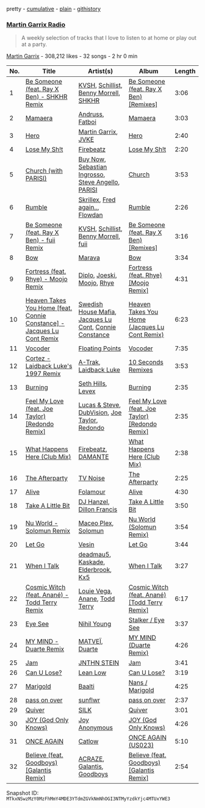 pretty - [cumulative](/playlists/cumulative/1boYpG5G2QkmQ7FRi2dRc1.md) - [plain](/playlists/plain/1boYpG5G2QkmQ7FRi2dRc1) - [githistory](https://github.githistory.xyz/mackorone/spotify-playlist-archive/blob/main/playlists/plain/1boYpG5G2QkmQ7FRi2dRc1)

### [Martin Garrix Radio](https://open.spotify.com/playlist/1boYpG5G2QkmQ7FRi2dRc1)

> A weekly selection of tracks that I love to listen to at home or play out at a party.

[Martin Garrix](https://open.spotify.com/user/martingarrix) - 308,212 likes - 32 songs - 2 hr 0 min

| No. | Title | Artist(s) | Album | Length |
|---|---|---|---|---|
| 1 | [Be Someone \(feat\. Ray X Ben\) \- SHKHR Remix](https://open.spotify.com/track/09h133vBONSwi2yEMOBTjJ) | [KVSH](https://open.spotify.com/artist/2uGKgNuq7MnKksXiSO6HjB), [Schillist](https://open.spotify.com/artist/2qvWyc9Z0oHK156P65vH4d), [Benny Morrell](https://open.spotify.com/artist/1s4B6fb9iNflnlOFKIn5q9), [SHKHR](https://open.spotify.com/artist/1ZEJTNLYcquv69asSb1G13) | [Be Someone \(feat\. Ray X Ben\) \[Remixes\]](https://open.spotify.com/album/4xNHzkESE2CWecbcJrs5oc) | 3:06 |
| 2 | [Mamaera](https://open.spotify.com/track/1BSbmKfveBwCk1UedRBjUf) | [Andruss](https://open.spotify.com/artist/6HZwb7Zbnvfo8u1sst4QrI), [Fatboi](https://open.spotify.com/artist/5NkoSugrR5WxQy4C5VjhBd) | [Mamaera](https://open.spotify.com/album/0QktazGz4FR0BJm4ACU2fU) | 3:03 |
| 3 | [Hero](https://open.spotify.com/track/4Wu62DoQg1ECGlDKDfo30R) | [Martin Garrix](https://open.spotify.com/artist/60d24wfXkVzDSfLS6hyCjZ), [JVKE](https://open.spotify.com/artist/164Uj4eKjl6zTBKfJLFKKK) | [Hero](https://open.spotify.com/album/1D8XFqGY27IpYFAKB61h8v) | 2:40 |
| 4 | [Lose My Sh!t](https://open.spotify.com/track/6pppHZlhnqKZfLI4GEBvGR) | [Firebeatz](https://open.spotify.com/artist/53YSn9tHwGJ6bq5P0gGoYo) | [Lose My Sh!t](https://open.spotify.com/album/5pLadYVkHZbxcg2izjdP4L) | 2:20 |
| 5 | [Church \(with PARISI\)](https://open.spotify.com/track/5p3qi5ayAQhdQe3bVcBmHU) | [Buy Now](https://open.spotify.com/artist/7s2LRZMqnuMufCcNvu8eZJ), [Sebastian Ingrosso](https://open.spotify.com/artist/6hyMWrxGBsOx6sWcVj1DqP), [Steve Angello](https://open.spotify.com/artist/4FqPRilb0Ja0TKG3RS3y4s), [PARISI](https://open.spotify.com/artist/1UJfZU4rQx3bJ3tGypRuAT) | [Church](https://open.spotify.com/album/6fqrJG7WfIJXH9w9lErbeO) | 3:53 |
| 6 | [Rumble](https://open.spotify.com/track/1GfBLbAhZUWdseuDqhocmn) | [Skrillex](https://open.spotify.com/artist/5he5w2lnU9x7JFhnwcekXX), [Fred again..](https://open.spotify.com/artist/4oLeXFyACqeem2VImYeBFe), [Flowdan](https://open.spotify.com/artist/07CimrZi5vs9iEao47TNQ4) | [Rumble](https://open.spotify.com/album/6YVJQPJNzHbqgBblpMSPUi) | 2:26 |
| 7 | [Be Someone \(feat\. Ray X Ben\) \- fuii Remix](https://open.spotify.com/track/06Z3ep6uRrbsb0Z3pw3Dai) | [KVSH](https://open.spotify.com/artist/2uGKgNuq7MnKksXiSO6HjB), [Schillist](https://open.spotify.com/artist/2qvWyc9Z0oHK156P65vH4d), [Benny Morrell](https://open.spotify.com/artist/1s4B6fb9iNflnlOFKIn5q9), [fuii](https://open.spotify.com/artist/5ENnOdDG0bUbY4GCQP1pkj) | [Be Someone \(feat\. Ray X Ben\) \[Remixes\]](https://open.spotify.com/album/4xNHzkESE2CWecbcJrs5oc) | 3:16 |
| 8 | [Bow](https://open.spotify.com/track/7I9sMqotrnIXmddEckFMCn) | [Marava](https://open.spotify.com/artist/5eJo4V86Ik2SvGFwAzeRFX) | [Bow](https://open.spotify.com/album/5AWgIyWIqEaZbeLPtVN6yn) | 3:34 |
| 9 | [Fortress \(feat\. Rhye\) \- Moojo Remix](https://open.spotify.com/track/19UXLEH4r9DTYjZtqzlufP) | [Diplo](https://open.spotify.com/artist/5fMUXHkw8R8eOP2RNVYEZX), [Joeski](https://open.spotify.com/artist/3OsEdeMsQIAdDi2OduzED7), [Moojo](https://open.spotify.com/artist/4bU2sBWgXJtViut3q68o5m), [Rhye](https://open.spotify.com/artist/2AcUPzkVWo81vumdzeLLRN) | [Fortress \(feat\. Rhye\) \[Moojo Remix\]](https://open.spotify.com/album/7KStiRcj60vgvg9YgxUXT9) | 4:31 |
| 10 | [Heaven Takes You Home \[feat\. Connie Constance\] \- Jacques Lu Cont Remix](https://open.spotify.com/track/41PjHpTosAzc5HUt8INf0J) | [Swedish House Mafia](https://open.spotify.com/artist/1h6Cn3P4NGzXbaXidqURXs), [Jacques Lu Cont](https://open.spotify.com/artist/4SINYGzldpKMExpCjseS9o), [Connie Constance](https://open.spotify.com/artist/4RB2kk5dmocmMiHFBlmOEt) | [Heaven Takes You Home \(Jacques Lu Cont Remix\)](https://open.spotify.com/album/1aXvq3aMIfaoYNAFxHGozB) | 6:23 |
| 11 | [Vocoder](https://open.spotify.com/track/4nT9x3zgwomLhyuc6ZXPeD) | [Floating Points](https://open.spotify.com/artist/2AR42Ur9PcchQDtEdwkv4L) | [Vocoder](https://open.spotify.com/album/7nlHOrNbeFFid40EuBoTsN) | 7:35 |
| 12 | [Cortez \- Laidback Luke's 1997 Remix](https://open.spotify.com/track/5C3UzRGHb67ghnCnljkXSP) | [A\-Trak](https://open.spotify.com/artist/3TaUSUXn41GixL7zbvrIDt), [Laidback Luke](https://open.spotify.com/artist/53cQZtWDwDJwVCNZlfJ6Qk) | [10 Seconds Remixes](https://open.spotify.com/album/6hxAERR0OtLntaIWfgeiRG) | 3:53 |
| 13 | [Burning](https://open.spotify.com/track/3YGRkFtSMb8Q6H4mA3lcwQ) | [Seth Hills](https://open.spotify.com/artist/5nFt7a5Du2MkdAr1KniXh7), [Levex](https://open.spotify.com/artist/5m41Q8b6ISK0bbefIZl9Ef) | [Burning](https://open.spotify.com/album/6C0qZ5wP46GQMLiunL0WJa) | 2:35 |
| 14 | [Feel My Love \(feat\. Joe Taylor\) \[Redondo Remix\]](https://open.spotify.com/track/4uZaWdKKai3QptKY64Hcy0) | [Lucas & Steve](https://open.spotify.com/artist/5wwneIFdawNgQ7GvKK29Z3), [DubVision](https://open.spotify.com/artist/3XINWZaloea97SIRiyTJxX), [Joe Taylor](https://open.spotify.com/artist/5SVWcqMyPHjP4Fnp33LlJB), [Redondo](https://open.spotify.com/artist/3T0HSMgUpuH1hXbT1JPwQF) | [Feel My Love \(feat\. Joe Taylor\) \[Redondo Remix\]](https://open.spotify.com/album/1OVd7DsBhuw5W8SpsSbjX2) | 2:35 |
| 15 | [What Happens Here \(Club Mix\)](https://open.spotify.com/track/34zrgiN09Yox0misE9Rokk) | [Firebeatz](https://open.spotify.com/artist/53YSn9tHwGJ6bq5P0gGoYo), [DAMANTE](https://open.spotify.com/artist/6OwdAyf853gxbmJCqzDtSQ) | [What Happens Here \(Club Mix\)](https://open.spotify.com/album/0IE5Gtj3ByFAQrahK485Rw) | 2:38 |
| 16 | [The Afterparty](https://open.spotify.com/track/1aZttEL3yR3m62Q9fuyodP) | [TV Noise](https://open.spotify.com/artist/32Aw9aJJoXXC1Vn3zqzJbQ) | [The Afterparty](https://open.spotify.com/album/5YFSxS1xEs83YHjhemd6aB) | 2:25 |
| 17 | [Alive](https://open.spotify.com/track/2DYFxnCylg9w08UNLG5qTr) | [Folamour](https://open.spotify.com/artist/6pJY5At9SiMpAOBrw9YosS) | [Alive](https://open.spotify.com/album/1kdJHSLs8tTh6g9FRRNRV5) | 4:30 |
| 18 | [Take A Little Bit](https://open.spotify.com/track/01itaRTFolhF6aHLzPhLYL) | [DJ Hanzel](https://open.spotify.com/artist/6nxYdBHCGZ8bBM7sGhqxSC), [Dillon Francis](https://open.spotify.com/artist/5R3Hr2cnCCjt220Jmt2xLf) | [Take A Little Bit](https://open.spotify.com/album/1n7mMtR72Nip7Dg3uhh9gu) | 3:50 |
| 19 | [Nu World \- Solomun Remix](https://open.spotify.com/track/4gIXnT4VbM21eqhWMinnpo) | [Maceo Plex](https://open.spotify.com/artist/3TXQ1ddouwQAI78hV4hXDj), [Solomun](https://open.spotify.com/artist/5wJK4kQAkVGjqM9x46KQOC) | [Nu World \(Solomun Remix\)](https://open.spotify.com/album/3N2BT7AISV9IgwfursJE3D) | 3:54 |
| 20 | [Let Go](https://open.spotify.com/track/67OC6FNZ7gfQ0FsXUr5gnI) | [Vesin](https://open.spotify.com/artist/16bt4x9EfkHTAvJsaz9wh5) | [Let Go](https://open.spotify.com/album/0Z1WHrjtdt8oCjEQrgIf1e) | 3:44 |
| 21 | [When I Talk](https://open.spotify.com/track/0u0oY2WuHC8B22p5nF8qsU) | [deadmau5](https://open.spotify.com/artist/2CIMQHirSU0MQqyYHq0eOx), [Kaskade](https://open.spotify.com/artist/6TQj5BFPooTa08A7pk8AQ1), [Elderbrook](https://open.spotify.com/artist/2vf4pRsEY6LpL5tKmqWb64), [Kx5](https://open.spotify.com/artist/2avRYQUWQpIkzJOEkf0MdY) | [When I Talk](https://open.spotify.com/album/6bREBgVcyfqjAAXjB5qtET) | 3:27 |
| 22 | [Cosmic Witch \(feat\. Anané\) \- Todd Terry Remix](https://open.spotify.com/track/7astMho5kK4qRN4uBywtWJ) | [Louie Vega](https://open.spotify.com/artist/5dncbrnveDMX9DgxcedeUg), [Anane](https://open.spotify.com/artist/3cGghqrVTd3niWn9olcGYS), [Todd Terry](https://open.spotify.com/artist/3dE92yGWcrboP1kC5SWyqu) | [Cosmic Witch \(feat\. Anané\) \[Todd Terry Remix\]](https://open.spotify.com/album/5dhJFz3gS57KjqKanFWlRV) | 6:17 |
| 23 | [Eye See](https://open.spotify.com/track/4EZZDC7KnV5yErRnaiyaPB) | [Nihil Young](https://open.spotify.com/artist/11OUxHFoGgo2NDSdT6YiEC) | [Stalker / Eye See](https://open.spotify.com/album/6wt3GU8t5baagnR9Xh5F8G) | 3:37 |
| 24 | [MY MIND \- Duarte Remix](https://open.spotify.com/track/6BEAYuiyGLW1qEzwROV26G) | [MATVEÏ](https://open.spotify.com/artist/2c8JocB8eI6cCGaF5xGoT1), [Duarte](https://open.spotify.com/artist/11ofEe58zrex8X5NBbWhsk) | [MY MIND \(Duarte Remix\)](https://open.spotify.com/album/6dOb32eRDgw7APDZ6REMPj) | 4:26 |
| 25 | [Jam](https://open.spotify.com/track/1GOEgRr0Mm0mDjGisgnC6y) | [JNTHN STEIN](https://open.spotify.com/artist/2tW7TitNzNibILuWCEhBLS) | [Jam](https://open.spotify.com/album/3ohDyQ11gPOSIbpXFgJ4Ks) | 3:41 |
| 26 | [Can U Lose?](https://open.spotify.com/track/3fWCRNmlVnOSO4rtV3leN2) | [Lean Low](https://open.spotify.com/artist/7A9q57PZ1UYY61rQVQKNUz) | [Can U Lose?](https://open.spotify.com/album/1jWJAhNFUtfWxJOtYAUCy2) | 3:19 |
| 27 | [Marigold](https://open.spotify.com/track/76YU3eGD3HRbxpdYVTQ4Tt) | [Baalti](https://open.spotify.com/artist/2CtpjGWvsq4QnUIx9PHDAN) | [Nans / Marigold](https://open.spotify.com/album/6IohOJpZfC2pU3NVFuejq9) | 4:25 |
| 28 | [pass on over](https://open.spotify.com/track/0j28heQh9SneJxHpLY4pdt) | [sunflwr](https://open.spotify.com/artist/1vXY7FiXJPu6j456ZcrtIF) | [pass on over](https://open.spotify.com/album/3ZbbMzhyLBIqrpjtBA75X7) | 2:37 |
| 29 | [Quiver](https://open.spotify.com/track/59AhbmCmtzcGVEYuzNXFIx) | [SILK](https://open.spotify.com/artist/01epL9hgF4G7guGkrnzR8a) | [Quiver](https://open.spotify.com/album/2VkVJMy7SwL3j758hgXbvO) | 3:01 |
| 30 | [JOY \(God Only Knows\)](https://open.spotify.com/track/2gTF3yPxvDpW2EAYbOVeIt) | [Joy Anonymous](https://open.spotify.com/artist/3pK4EcflBpG1Kpmjk5LK2R) | [JOY \(God Only Knows\)](https://open.spotify.com/album/6g4DJWWISxd3PwUFM9sleU) | 4:26 |
| 31 | [ONCE AGAIN](https://open.spotify.com/track/7mwDyHlB7NIpldBNUKemNC) | [Catlow](https://open.spotify.com/artist/0XxDrKbIfa9kLC5kUAuaD9) | [ONCE AGAIN \(US023\)](https://open.spotify.com/album/0BgrgpVWHUw5PSlqqwCLpW) | 5:10 |
| 32 | [Believe \(feat\. Goodboys\) \[Galantis Remix\]](https://open.spotify.com/track/1E5x0AEn7hFZlNwPNRtTGm) | [ACRAZE](https://open.spotify.com/artist/4pnp4w9g30yLfVIAFnZMRd), [Galantis](https://open.spotify.com/artist/4sTQVOfp9vEMCemLw50sbu), [Goodboys](https://open.spotify.com/artist/2nm38smINjms1LtczR0Cei) | [Believe \(feat\. Goodboys\) \[Galantis Remix\]](https://open.spotify.com/album/0xe6QNeyXktGipggjECGK7) | 2:54 |

Snapshot ID: `MTkxNSwzMzY0MzFhMmY4MDE3YTdmZGVkNmNhOGI3NTMyYzdkYjc4MTUxYWE3`
